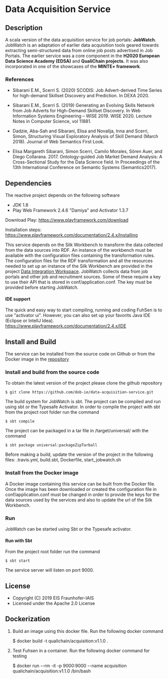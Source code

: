 # Data Acquisition Service

## Description
A scala version of the data acquisition service for job portals: **JobWatch**.
JobWatch is an adaptation of earlier data acquisition tools geared towards extracting semi-structured data from online job posts advertised in Job Portals. 
The earlier service was a core component in the **H2020 European Data Science Academy (EDSA)** and **QualiChain projects.**
It was also incorporated in one of the showcases of the **MINTE+ framework**.
### References
* Sibarani E.M., Scerri S. (2020) SCODIS: Job Advert-derived Time Series for high-demand Skillset Discovery and Prediction. In DEXA 2020.

* Sibarani E.M., Scerri S. (2019) Generating an Evolving Skills Network from Job Adverts for High-Demand Skillset Discovery. In Web Information Systems Engineering – WISE 2019. WISE 2020. Lecture Notes in Computer Science, vol 11881. 

* Dadzie, Aba-Sah and Sibarani, Elisa and Novalija, Inna and Scerri, Simon, Structuring Visual Exploratory Analysis of Skill Demand (March 2018). Journal of Web Semantics First Look. 

* Elisa Margareth Sibarani, Simon Scerri, Camilo Morales, Sören Auer, and Diego Collarana. 2017. Ontology-guided Job Market Demand Analysis: A Cross-Sectional Study for the Data Science field. In Proceedings of the 13th International Conference on Semantic Systems (Semantics2017). 

## Dependencies
The reactive project depends on the following software

* JDK 1.8
* Play Web Framework 2.4.6 "Damiya" and Activator 1.3.7

Download Play: https://www.playframework.com/download

Installation steps: https://www.playframework.com/documentation/2.4.x/Installing

This service depends on the Silk Workbench to transform the data collected from the data sources into RDF.
An instance of the workbench must be available with the configuration files containing the transformation rules.
The configuration files for the RDF transformation and all the resources needed to set up an instance of the Silk Workbench are provided in the project [Data Integration Workspace](https://github.com/LiDaKrA/data-integration-workspace).
JobWatch collects data from job portals and other job and recruitment sources. Some of these require a key to use their API that is stored in conf/application.conf. The key must be provided before starting JobWatch. 

#### IDE support 
The quick and easy way to start compiling, running and coding FuhSen is to use "activator ui".
However, you can also set up your favorits Java IDE (Eclipse or IntellJ Idea). https://www.playframework.com/documentation/2.4.x/IDE

## Install and Build
The service can be installed from the source code on Github or from the Docker image in the [repository](https://hub.docker.com/r/lidakra/)

### Install and build from the source code  
To obtain the latest version of the project please clone the github repository

    $ git clone https://github.com/dob-ie/data-acquisition-service.git

The build system for JobWatch is sbt. The project can be compiled and run using sbt or the Typesafe Activator. In order to compile the project with sbt from the project root folder run the command

    $ sbt compile

The project can be packaged in a tar file in /target/universal/ with the command

    $ sbt package universal:packageZipTarball 

Before making a build, update the version of the project in the following files:
.travis.yml, build.sbt, Dockerfile, start_jobwatch.sh

### Install from the Docker image
A Docker image containing this service can be built from the Docker file.
Once the image has been downloaded or created the configuration file in conf/application.conf must be changed in order to provide the keys for the data sources used by the services and also to update the url of the Silk Workbench.

### Run
JobWatch can be started using Sbt or the Typesafe activator.

#### Run with Sbt
From the project root folder run the command

    $ sbt start

The service server will listen on port 9000.

## License

* Copyright (C) 2019 EIS Fraunhofer-IAIS
* Licensed under the Apache 2.0 License


## Dockerization
1) Build an image using this docker file. Run the following docker command

    $ docker build -t qualichain/acquisition:v1.1.0 .

2) Test Fuhsen in a container. Run the following docker command for testing

    $ docker run --rm -it -p 9000:9000 --name acquisition qualichain/acquisition:v1.1.0 /bin/bash
